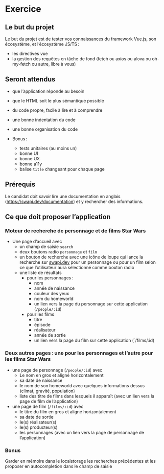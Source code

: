 # Exercice

## Le but du projet

Le but du projet est de tester vos connaissances du framework Vue.js, son écosystème, et l’écosystème JS/TS :

- les directives vue
- la gestion des requêtes en tâche de fond (fetch ou axios ou alova ou oh-my-fetch ou autre, libre à vous)

## Seront attendus

- que l’application réponde au besoin
- que le HTML soit le plus sémantique possible
- du code propre, facile à lire et à comprendre
- une bonne indentation du code
- une bonne organisation du code

- Bonus :
  - tests unitaires (au moins un)
  - bonne UI
  - bonne UX
  - bonne a11y
  - balise `title` changeant pour chaque page

## Prérequis

Le candidat doit savoir lire une documentation en anglais (<https://swapi.dev/documentation>) et y rechercher des informations.

## Ce que doit proposer l’application

### Moteur de recherche de personnage et de films Star Wars

- Une page d’accueil avec
  - un champ de saisie `search`
  - deux boutons radio `personnage` et `film`
  - un bouton de recherche avec une icône de loupe qui lance la recherche sur [swapi.dev](https://swapi.dev/documentation) pour un personnage ou pour un film selon ce que l’utilisateur aura sélectionné comme bouton radio
  - une liste de résultats
    - pour les personnages :
      - nom
      - année de naissance
      - couleur des yeux
      - nom du homeworld
      - un lien vers la page du personnage sur cette application (`/people/:id`)
    - pour les films
      - titre
      - épisode
      - réalisateur
      - année de sortie
      - un lien vers la page du film sur cette application (`/films/:id)

### Deux autres pages : une pour les personnages et l’autre pour les films Star Wars

- une page de personnage (`/people/:id`) avec
  - Le nom en gros et aligné horizontalement
  - sa date de naissance
  - le nom de son homeworld avec quelques informations dessus (climat, gravité, population)
  - liste des titre de films dans lesquels il apparaît (avec un lien vers la page de film de l’application)
- une page de film (`/films/:id`) avec
  - le titre du film en gros et aligné horizontalement
  - sa date de sortie
  - le(s) réalisateur(s)
  - le(s) producteur(s)
  - les personnages (avec un lien vers la page de personnage de l’application)

### Bonus

Garder en mémoire dans le localstorage les recherches précédentes et les proposer en autocompletion dans le champ de saisie
